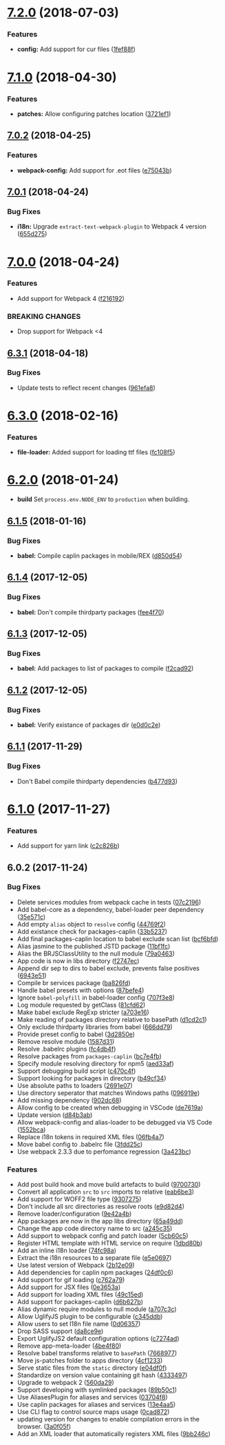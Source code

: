 <a name="7.2.0"></a>
# [7.2.0](https://github.com/caplin/caplin-dev-tools/compare/webpack-config-app@7.1.0...webpack-config-app@7.2.0) (2018-07-03)


### Features

* **config:** Add support for cur files ([1fef88f](https://github.com/caplin/caplin-dev-tools/commit/1fef88f))



<a name="7.1.0"></a>
# [7.1.0](https://github.com/caplin/caplin-dev-tools/compare/webpack-config-app@7.0.2...webpack-config-app@7.1.0) (2018-04-30)


### Features

* **patches:** Allow configuring patches location ([3721ef1](https://github.com/caplin/caplin-dev-tools/commit/3721ef1))



<a name="7.0.2"></a>
## [7.0.2](https://github.com/caplin/caplin-dev-tools/compare/webpack-config-app@7.0.1...webpack-config-app@7.0.2) (2018-04-25)


### Features

* **webpack-config:** Add support for .eot files ([e75043b](https://github.com/caplin/caplin-dev-tools/commit/e75043b))



<a name="7.0.1"></a>
## [7.0.1](https://github.com/caplin/caplin-dev-tools/compare/webpack-config-app@7.0.0...webpack-config-app@7.0.1) (2018-04-24)


### Bug Fixes

* **i18n:** Upgrade `extract-text-webpack-plugin` to Webpack 4 version ([655d275](https://github.com/caplin/caplin-dev-tools/commit/655d275))



<a name="7.0.0"></a>
# [7.0.0](https://github.com/caplin/caplin-dev-tools/compare/webpack-config-app@6.3.1...webpack-config-app@7.0.0) (2018-04-24)


### Features

* Add support for Webpack 4 ([f216192](https://github.com/caplin/caplin-dev-tools/commit/f216192))


### BREAKING CHANGES

* Drop support for Webpack <4



<a name="6.3.1"></a>
## [6.3.1](https://github.com/caplin/caplin-dev-tools/compare/webpack-config-app@6.3.0...webpack-config-app@6.3.1) (2018-04-18)


### Bug Fixes

* Update tests to reflect recent changes ([961efa8](https://github.com/caplin/caplin-dev-tools/commit/961efa8))



<a name="6.3.0"></a>
# [6.3.0](https://github.com/caplin/caplin-dev-tools/compare/webpack-config-app@6.2.0...webpack-config-app@6.3.0) (2018-02-16)


### Features

* **file-loader:** Added support for loading ttf files ([fc108f5](https://github.com/caplin/caplin-dev-tools/commit/fc108f5))



<a name="6.2.0"></a>
# [6.2.0](https://github.com/caplin/caplin-dev-tools/compare/webpack-config-app@6.1.5...webpack-config-app@6.2.0) (2018-01-24)

* **build** Set `process.env.NODE_ENV` to `production` when building.

<a name="6.1.5"></a>
## [6.1.5](https://github.com/caplin/caplin-dev-tools/compare/webpack-config-app@6.1.4...webpack-config-app@6.1.5) (2018-01-16)


### Bug Fixes

* **babel:** Compile caplin packages in mobile/REX ([d850d54](https://github.com/caplin/caplin-dev-tools/commit/d850d54))



<a name="6.1.4"></a>
## [6.1.4](https://github.com/caplin/caplin-dev-tools/compare/webpack-config-app@6.1.3...webpack-config-app@6.1.4) (2017-12-05)


### Bug Fixes

* **babel:** Don't compile thirdparty packages ([fee4f70](https://github.com/caplin/caplin-dev-tools/commit/fee4f70))



<a name="6.1.3"></a>
## [6.1.3](https://github.com/caplin/caplin-dev-tools/compare/webpack-config-app@6.1.2...webpack-config-app@6.1.3) (2017-12-05)


### Bug Fixes

* **babel:** Add packages to list of packages to compile ([f2cad92](https://github.com/caplin/caplin-dev-tools/commit/f2cad92))



<a name="6.1.2"></a>
## [6.1.2](https://github.com/caplin/caplin-dev-tools/compare/webpack-config-app@6.1.0...webpack-config-app@6.1.2) (2017-12-05)


### Bug Fixes

* **babel:** Verify existance of packages dir ([e0d0c2e](https://github.com/caplin/caplin-dev-tools/commit/e0d0c2e))



<a name="6.1.1"></a>
## [6.1.1](https://github.com/caplin/caplin-dev-tools/compare/webpack-config-app@6.1.0...webpack-config-app@6.1.1) (2017-11-29)


### Bug Fixes

* Don't Babel compile thirdparty dependencies ([b477d93](https://github.com/caplin/caplin-dev-tools/commit/b477d93))



<a name="6.1.0"></a>
# [6.1.0](https://github.com/caplin/caplin-dev-tools/compare/webpack-config-app@6.0.2...webpack-config-app@6.1.0) (2017-11-27)


### Features

* Add support for yarn link ([c2c826b](https://github.com/caplin/caplin-dev-tools/commit/c2c826b))



<a name="6.0.2"></a>

## 6.0.2 (2017-11-24)

### Bug Fixes

* Delete services modules from webpack cache in tests
  ([07c2196](https://github.com/caplin/caplin-dev-tools/commit/07c2196))
* Add babel-core as a dependency, babel-loader peer dependency
  ([35e571c](https://github.com/caplin/caplin-dev-tools/commit/35e571c))
* Add empty `alias` object to `resolve` config
  ([44769f2](https://github.com/caplin/caplin-dev-tools/commit/44769f2))
* Add existance check for packages-caplin
  ([33b5237](https://github.com/caplin/caplin-dev-tools/commit/33b5237))
* Add final packages-caplin location to babel exclude scan list
  ([bcf6bfd](https://github.com/caplin/caplin-dev-tools/commit/bcf6bfd))
* Alias jasmine to the published JSTD package
  ([11bf1fc](https://github.com/caplin/caplin-dev-tools/commit/11bf1fc))
* Alias the BRJSClassUtility to the null module
  ([79a0463](https://github.com/caplin/caplin-dev-tools/commit/79a0463))
* App code is now in libs directory
  ([f2747ec](https://github.com/caplin/caplin-dev-tools/commit/f2747ec))
* Append dir sep to dirs to babel exclude, prevents false positives
  ([6943e51](https://github.com/caplin/caplin-dev-tools/commit/6943e51))
* Compile br services package
  ([ba826fd](https://github.com/caplin/caplin-dev-tools/commit/ba826fd))
* Handle babel presets with options
  ([87befe4](https://github.com/caplin/caplin-dev-tools/commit/87befe4))
* Ignore `babel-polyfill` in babel-loader config
  ([707f3e8](https://github.com/caplin/caplin-dev-tools/commit/707f3e8))
* Log module requested by getClass
  ([81cfd62](https://github.com/caplin/caplin-dev-tools/commit/81cfd62))
* Make babel exclude RegExp stricter
  ([a703e16](https://github.com/caplin/caplin-dev-tools/commit/a703e16))
* Make reading of packages directory relative to basePath
  ([d1cd2c1](https://github.com/caplin/caplin-dev-tools/commit/d1cd2c1))
* Only exclude thirdparty libraries from babel
  ([666dd79](https://github.com/caplin/caplin-dev-tools/commit/666dd79))
* Provide preset config to babel
  ([3d2850e](https://github.com/caplin/caplin-dev-tools/commit/3d2850e))
* Remove resolve module
  ([1587d31](https://github.com/caplin/caplin-dev-tools/commit/1587d31))
* Resolve .babelrc plugins
  ([fc4db4f](https://github.com/caplin/caplin-dev-tools/commit/fc4db4f))
* Resolve packages from `packages-caplin`
  ([bc7e4fb](https://github.com/caplin/caplin-dev-tools/commit/bc7e4fb))
* Specify module resolving directory for npm5
  ([aed33af](https://github.com/caplin/caplin-dev-tools/commit/aed33af))
* Support debugging build script
  ([c470c4f](https://github.com/caplin/caplin-dev-tools/commit/c470c4f))
* Support looking for packages in directory
  ([b49cf34](https://github.com/caplin/caplin-dev-tools/commit/b49cf34))
* Use absolute paths to loaders
  ([2691e07](https://github.com/caplin/caplin-dev-tools/commit/2691e07))
* Use directory seperator that matches Windows paths
  ([096919e](https://github.com/caplin/caplin-dev-tools/commit/096919e))
* Add missing dependency
  ([902dc68](https://github.com/caplin/caplin-dev-tools/commit/902dc68))
* Allow config to be created when debugging in VSCode
  ([de7619a](https://github.com/caplin/caplin-dev-tools/commit/de7619a))
* Update version
  ([d84b3ab](https://github.com/caplin/caplin-dev-tools/commit/d84b3ab))
* Allow webpack-config and alias-loader to be debugged via VS Code
  ([1552bca](https://github.com/caplin/caplin-dev-tools/commit/1552bca))
* Replace i18n tokens in required XML files
  ([06fb4a7](https://github.com/caplin/caplin-dev-tools/commit/06fb4a7))
* Move babel config to .babelrc file
  ([3fdd25c](https://github.com/caplin/caplin-dev-tools/commit/3fdd25c))
* Use webpack 2.3.3 due to perfomance regression
  ([3a423bc](https://github.com/caplin/caplin-dev-tools/commit/3a423bc))

### Features

* Add post build hook and move build artefacts to build
  ([9700730](https://github.com/caplin/caplin-dev-tools/commit/9700730))
* Convert all application `src` to `src` imports to relative
  ([eab6be3](https://github.com/caplin/caplin-dev-tools/commit/eab6be3))
* Add support for WOFF2 file type
  ([9307275](https://github.com/caplin/caplin-dev-tools/commit/9307275))
* Don't include all src directories as resolve roots
  ([e9d82d4](https://github.com/caplin/caplin-dev-tools/commit/e9d82d4))
* Remove loader/configuration
  ([9e42a4b](https://github.com/caplin/caplin-dev-tools/commit/9e42a4b))
* App packages are now in the app libs directory
  ([65a49dd](https://github.com/caplin/caplin-dev-tools/commit/65a49dd))
* Change the app code directory name to src
  ([a245c35](https://github.com/caplin/caplin-dev-tools/commit/a245c35))
* Add support to webpack config and patch loader
  ([5cb60c5](https://github.com/caplin/caplin-dev-tools/commit/5cb60c5))
* Register HTML template with HTML service on require
  ([1dbd80b](https://github.com/caplin/caplin-dev-tools/commit/1dbd80b))
* Add an inline i18n loader
  ([74fc98a](https://github.com/caplin/caplin-dev-tools/commit/74fc98a))
* Extract the i18n resources to a separate file
  ([e5e0697](https://github.com/caplin/caplin-dev-tools/commit/e5e0697))
* Use latest version of Webpack
  ([2b12e09](https://github.com/caplin/caplin-dev-tools/commit/2b12e09))
* Add dependencies for caplin npm packages
  ([24df0c6](https://github.com/caplin/caplin-dev-tools/commit/24df0c6))
* Add support for gif loading
  ([c762a79](https://github.com/caplin/caplin-dev-tools/commit/c762a79))
* Add support for JSX files
  ([0e3653a](https://github.com/caplin/caplin-dev-tools/commit/0e3653a))
* Add support for loading XML files
  ([49c15ed](https://github.com/caplin/caplin-dev-tools/commit/49c15ed))
* Add support for packages-caplin
  ([d6b627b](https://github.com/caplin/caplin-dev-tools/commit/d6b627b))
* Alias dynamic require modules to null module
  ([a707c3c](https://github.com/caplin/caplin-dev-tools/commit/a707c3c))
* Allow UglifyJS plugin to be configurable
  ([c345ddb](https://github.com/caplin/caplin-dev-tools/commit/c345ddb))
* Allow users to set I18n file name
  ([0d06357](https://github.com/caplin/caplin-dev-tools/commit/0d06357))
* Drop SASS support
  ([da8ce9e](https://github.com/caplin/caplin-dev-tools/commit/da8ce9e))
* Export UglifyJS2 default configuration options
  ([c7274ad](https://github.com/caplin/caplin-dev-tools/commit/c7274ad))
* Remove app-meta-loader
  ([4be4f80](https://github.com/caplin/caplin-dev-tools/commit/4be4f80))
* Resolve babel transforms relative to `basePath`
  ([7668977](https://github.com/caplin/caplin-dev-tools/commit/7668977))
* Move js-patches folder to apps directory
  ([4cf1233](https://github.com/caplin/caplin-dev-tools/commit/4cf1233))
* Serve static files from the `static` directory
  ([e04df0f](https://github.com/caplin/caplin-dev-tools/commit/e04df0f))
* Standardize on version value containing git hash
  ([4333497](https://github.com/caplin/caplin-dev-tools/commit/4333497))
* Upgrade to webpack 2
  ([560da29](https://github.com/caplin/caplin-dev-tools/commit/560da29))
* Support developing with symlinked packages
  ([89b50c1](https://github.com/caplin/caplin-dev-tools/commit/89b50c1))
* Use AliasesPlugin for aliases and services
  ([03704f8](https://github.com/caplin/caplin-dev-tools/commit/03704f8))
* Use caplin packages for aliases and services
  ([13e4aa5](https://github.com/caplin/caplin-dev-tools/commit/13e4aa5))
* Use CLI flag to control source maps usage
  ([0cad872](https://github.com/caplin/caplin-dev-tools/commit/0cad872))
* updating version for changes to enable compilation errors in the browser.
  ([3a0f05f](https://github.com/caplin/caplin-dev-tools/commit/3a0f05f))
* Add an XML loader that automatically registers XML files
  ([9bb246c](https://github.com/caplin/caplin-dev-tools/commit/9bb246c))
